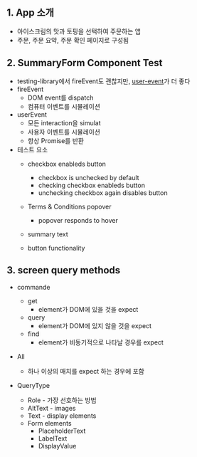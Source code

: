 ## 1. App 소개
* 아이스크림의 맛과 토핑을 선택하여 주문하는 앱
* 주문, 주문 요약, 주문 확인 페이지로 구성됨

## 2. SummaryForm Component Test
* testing-library에서 fireEvent도 괜찮지만, [user-event](https://github.com/testing-library/user-event)가 더 좋다
* fireEvent
  * DOM event를 dispatch
  * 컴퓨터 이벤트를 시뮬레이션
* userEvent
  * 모든 interaction을 simulat
  * 사용자 이벤트를 시뮬레이션
  * 항상 Promise를 반환
* 테스트 요소
  * checkbox enableds button
    * checkbox is unchecked by default
    * checking checkbox enableds button
    * unchecking checkbox again disables button

  * Terms & Conditions popover
    * popover responds to hover
  * summary text
  * button functionality

## 3. screen query methods
* commande
  * get
    * element가 DOM에 있을 것을 expect
  * query
    * element가 DOM에 있지 않을 것을 expect
  * find
    * element가 비동기적으로 나타날 경우를 expect

* All
  * 하나 이상의 매치를 expect 하는 경우에 포함

* QueryType
  * Role - 가장 선호하는 방법
  * AltText - images
  * Text - display elements
  * Form elements
    * PlaceholderText
    * LabelText
    * DisplayValue
